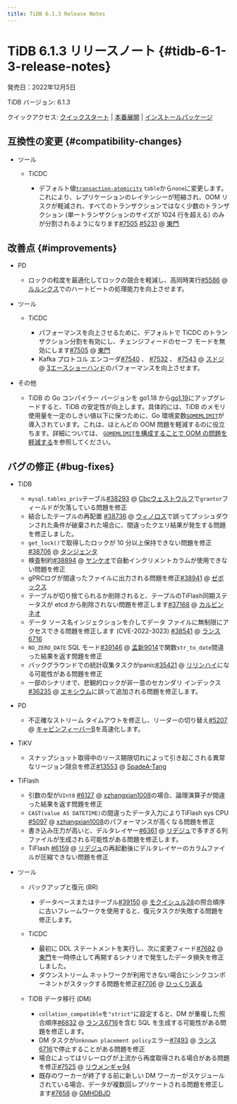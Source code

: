 ```yaml
---
title: TiDB 6.1.3 Release Notes
---
```


# TiDB 6.1.3 リリースノート {#tidb-6-1-3-release-notes}

発売日：2022年12月5日

TiDB バージョン: 6.1.3

クイックアクセス: [<a href="https://docs.pingcap.com/tidb/v6.1/quick-start-with-tidb">クイックスタート</a>](https://docs.pingcap.com/tidb/v6.1/quick-start-with-tidb) | [<a href="https://docs.pingcap.com/tidb/v6.1/production-deployment-using-tiup">本番展開</a>](https://docs.pingcap.com/tidb/v6.1/production-deployment-using-tiup) | [<a href="https://www.pingcap.com/download/?version=v6.1.3#version-list">インストールパッケージ</a>](https://www.pingcap.com/download/?version=v6.1.3#version-list)

## 互換性の変更 {#compatibility-changes}

-   ツール

    -   TiCDC

        -   デフォルト値[<a href="/ticdc/ticdc-sink-to-mysql.md#configure-sink-uri-for-mysql-or-tidb">`transaction-atomicity`</a>](/ticdc/ticdc-sink-to-mysql.md#configure-sink-uri-for-mysql-or-tidb) `table`から`none`に変更します。これにより、レプリケーションのレイテンシーが短縮され、OOM リスクが軽減され、すべてのトランザクションではなく少数のトランザクション (単一トランザクションのサイズが 1024 行を超える) のみが分割されるようになります[<a href="https://github.com/pingcap/tiflow/issues/7505">#7505</a>](https://github.com/pingcap/tiflow/issues/7505) [<a href="https://github.com/pingcap/tiflow/issues/5231">#5231</a>](https://github.com/pingcap/tiflow/issues/5231) @ [<a href="https://github.com/asddongmen">東門</a>](https://github.com/asddongmen)

## 改善点 {#improvements}

-   PD

    -   ロックの粒度を最適化してロックの競合を軽減し、高同時実行[<a href="https://github.com/tikv/pd/issues/5586">#5586</a>](https://github.com/tikv/pd/issues/5586) @ [<a href="https://github.com/rleungx">ルルンクス</a>](https://github.com/rleungx)でのハートビートの処理能力を向上させます。

-   ツール

    -   TiCDC

        -   パフォーマンスを向上させるために、デフォルトで TiCDC のトランザクション分割を有効にし、チェンジフィードのセーフ モードを無効にします[<a href="https://github.com/pingcap/tiflow/issues/7505">#7505</a>](https://github.com/pingcap/tiflow/issues/7505) @ [<a href="https://github.com/asddongmen">東門</a>](https://github.com/asddongmen)
        -   Kafka プロトコル エンコーダ[<a href="https://github.com/pingcap/tiflow/issues/7540">#7540</a>](https://github.com/pingcap/tiflow/issues/7540) 、 [<a href="https://github.com/pingcap/tiflow/issues/7532">#7532</a>](https://github.com/pingcap/tiflow/issues/7532) 、 [<a href="https://github.com/pingcap/tiflow/issues/7543">#7543</a>](https://github.com/pingcap/tiflow/issues/7543) @ [<a href="https://github.com/sdojjy">スドジ</a>](https://github.com/sdojjy) @ [<a href="https://github.com/3AceShowHand">3エースショーハンド</a>](https://github.com/3AceShowHand)のパフォーマンスを向上させます。

-   その他

    -   TiDB の Go コンパイラー バージョンを go1.18 から[<a href="https://go.dev/doc/go1.19">go1.19</a>](https://go.dev/doc/go1.19)にアップグレードすると、TiDB の安定性が向上します。具体的には、TiDB のメモリ使用量を一定のしきい値以下に保つために、Go 環境変数[<a href="https://pkg.go.dev/runtime@go1.19#hdr-Environment_Variables">`GOMEMLIMIT`</a>](https://pkg.go.dev/runtime@go1.19#hdr-Environment_Variables)が導入されています。これは、ほとんどの OOM 問題を軽減するのに役立ちます。詳細については、 [<a href="/configure-memory-usage.md#mitigate-oom-issues-by-configuring-gomemlimit">`GOMEMLIMIT`を構成することで OOM の問題を軽減する</a>](/configure-memory-usage.md#mitigate-oom-issues-by-configuring-gomemlimit)を参照してください。

## バグの修正 {#bug-fixes}

-   TiDB

    -   `mysql.tables_priv`テーブル[<a href="https://github.com/pingcap/tidb/issues/38293">#38293</a>](https://github.com/pingcap/tidb/issues/38293) @ [<a href="https://github.com/CbcWestwolf">Cbcウェストウルフ</a>](https://github.com/CbcWestwolf)で`grantor`フィールドが欠落している問題を修正
    -   結合したテーブルの再配置 [<a href="https://github.com/pingcap/tidb/issues/38736">#38736</a>](https://github.com/pingcap/tidb/issues/38736) @ [<a href="https://github.com/winoros">ウィノロス</a>](https://github.com/winoros)で誤ってプッシュダウンされた条件が破棄された場合に、間違ったクエリ結果が発生する問題を修正しました。
    -   `get_lock()`で取得したロックが 10 分以上保持できない問題を修正[<a href="https://github.com/pingcap/tidb/issues/38706">#38706</a>](https://github.com/pingcap/tidb/issues/38706) @ [<a href="https://github.com/tangenta">タンジェンタ</a>](https://github.com/tangenta)
    -   検査制約[<a href="https://github.com/pingcap/tidb/issues/38894">#38894</a>](https://github.com/pingcap/tidb/issues/38894) @ [<a href="https://github.com/YangKeao">ヤンケオ</a>](https://github.com/YangKeao)で自動インクリメントカラムが使用できない問題を修正
    -   gPRCログが間違ったファイルに出力される問題を修正[<a href="https://github.com/pingcap/tidb/issues/38941">#38941</a>](https://github.com/pingcap/tidb/issues/38941) @ [<a href="https://github.com/xhebox">ゼボックス</a>](https://github.com/xhebox)
    -   テーブルが切り捨てられるか削除されると、テーブルのTiFlash同期ステータスが etcd から削除されない問題を修正します[<a href="https://github.com/pingcap/tidb/issues/37168">#37168</a>](https://github.com/pingcap/tidb/issues/37168) @ [<a href="https://github.com/CalvinNeo">カルビンネオ</a>](https://github.com/CalvinNeo)
    -   データ ソース名インジェクションを介してデータ ファイルに無制限にアクセスできる問題を修正します (CVE-2022-3023) [<a href="https://github.com/pingcap/tidb/issues/38541">#38541</a>](https://github.com/pingcap/tidb/issues/38541) @ [<a href="https://github.com/lance6716">ランス6716</a>](https://github.com/lance6716)
    -   `NO_ZERO_DATE` SQL モード[<a href="https://github.com/pingcap/tidb/issues/39146">#39146</a>](https://github.com/pingcap/tidb/issues/39146) @ [<a href="https://github.com/mengxin9014">孟新9014</a>](https://github.com/mengxin9014)で関数`str_to_date`間違った結果を返す問題を修正
    -   バックグラウンドでの統計収集タスクがpanic[<a href="https://github.com/pingcap/tidb/issues/35421">#35421</a>](https://github.com/pingcap/tidb/issues/35421) @ [<a href="https://github.com/lilinghai">リリンハイ</a>](https://github.com/lilinghai)になる可能性がある問題を修正
    -   一部のシナリオで、悲観的ロックが非一意のセカンダリ インデックス[<a href="https://github.com/pingcap/tidb/issues/36235">#36235</a>](https://github.com/pingcap/tidb/issues/36235) @ [<a href="https://github.com/ekexium">エキシウム</a>](https://github.com/ekexium)に誤って追加される問題を修正します。

<!---->

-   PD

    -   不正確なストリーム タイムアウトを修正し、リーダーの切り替え[<a href="https://github.com/tikv/pd/issues/5207">#5207</a>](https://github.com/tikv/pd/issues/5207) @ [<a href="https://github.com/CabinfeverB">キャビンフィーバーB</a>](https://github.com/CabinfeverB)を高速化します。

<!---->

-   TiKV

    -   スナップショット取得中のリース期限切れによって引き起こされる異常なリージョン競合を修正[<a href="https://github.com/tikv/tikv/issues/13553">#13553</a>](https://github.com/tikv/tikv/issues/13553) @ [<a href="https://github.com/SpadeA-Tang">SpadeA-Tang</a>](https://github.com/SpadeA-Tang)

-   TiFlash

    -   引数の型が`UInt8` [<a href="https://github.com/pingcap/tiflash/issues/6127">#6127</a>](https://github.com/pingcap/tiflash/issues/6127) @ [<a href="https://github.com/xzhangxian1008">xzhangxian1008</a>](https://github.com/xzhangxian1008)の場合、論理演算子が間違った結果を返す問題を修正
    -   `CAST(value AS DATETIME)`の間違ったデータ入力によりTiFlash sys CPU [<a href="https://github.com/pingcap/tiflash/issues/5097">#5097</a>](https://github.com/pingcap/tiflash/issues/5097) @ [<a href="https://github.com/xzhangxian1008">xzhangxian1008</a>](https://github.com/xzhangxian1008)のパフォーマンスが高くなる問題を修正
    -   書き込み圧力が高いと、デルタレイヤー[<a href="https://github.com/pingcap/tiflash/issues/6361">#6361</a>](https://github.com/pingcap/tiflash/issues/6361) @ [<a href="https://github.com/lidezhu">リデジュ</a>](https://github.com/lidezhu)で多すぎる列ファイルが生成される可能性がある問題を修正します。
    -   TiFlash [<a href="https://github.com/pingcap/tiflash/issues/6159">#6159</a>](https://github.com/pingcap/tiflash/issues/6159) @ [<a href="https://github.com/lidezhu">リデジュ</a>](https://github.com/lidezhu)の再起動後にデルタレイヤーのカラムファイルが圧縮できない問題を修正

-   ツール

    -   バックアップと復元 (BR)

        -   データベースまたはテーブル[<a href="https://github.com/pingcap/tidb/issues/39150">#39150</a>](https://github.com/pingcap/tidb/issues/39150) @ [<a href="https://github.com/MoCuishle28">モクイシュル28</a>](https://github.com/MoCuishle28)の照合順序に古いフレームワークを使用すると、復元タスクが失敗する問題を修正します。

    -   TiCDC

        -   最初に DDL ステートメントを実行し、次に変更フィード[<a href="https://github.com/pingcap/tiflow/issues/7682">#7682</a>](https://github.com/pingcap/tiflow/issues/7682) @ [<a href="https://github.com/asddongmen">東門</a>](https://github.com/asddongmen)を一時停止して再開するシナリオで発生したデータ損失を修正しました。
        -   ダウンストリーム ネットワークが利用できない場合にシンクコンポーネントがスタックする問題を修正[<a href="https://github.com/pingcap/tiflow/issues/7706">#7706</a>](https://github.com/pingcap/tiflow/issues/7706) @ [<a href="https://github.com/hicqu">ひっくり返る</a>](https://github.com/hicqu)

    -   TiDB データ移行 (DM)

        -   `collation_compatible`を`"strict"`に設定すると、DM が重複した照合順序[<a href="https://github.com/pingcap/tiflow/issues/6832">#6832</a>](https://github.com/pingcap/tiflow/issues/6832) @ [<a href="https://github.com/lance6716">ランス6716</a>](https://github.com/lance6716)を含む SQL を生成する可能性がある問題を修正します。
        -   DM タスクが`Unknown placement policy`エラー[<a href="https://github.com/pingcap/tiflow/issues/7493">#7493</a>](https://github.com/pingcap/tiflow/issues/7493) @ [<a href="https://github.com/lance6716">ランス6716</a>](https://github.com/lance6716)で停止することがある問題を修正
        -   場合によってはリレーログが上流から再度取得される場合がある問題を修正[<a href="https://github.com/pingcap/tiflow/issues/7525">#7525</a>](https://github.com/pingcap/tiflow/issues/7525) @ [<a href="https://github.com/liumengya94">リウメンギャ94</a>](https://github.com/liumengya94)
        -   既存のワーカーが終了する前に新しい DM ワーカーがスケジュールされている場合、データが複数回レプリケートされる問題を修正します[<a href="https://github.com/pingcap/tiflow/issues/7658">#7658</a>](https://github.com/pingcap/tiflow/issues/7658) @ [<a href="https://github.com/GMHDBJD">GMHDBJD</a>](https://github.com/GMHDBJD)
